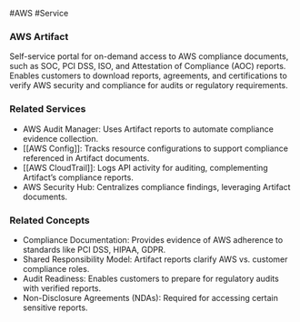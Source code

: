 #AWS #Service 
### AWS Artifact

Self-service portal for on-demand access to AWS compliance documents, such as SOC, PCI DSS, ISO, and Attestation of Compliance (AOC) reports. Enables customers to download reports, agreements, and certifications to verify AWS security and compliance for audits or regulatory requirements.

### Related Services

- AWS Audit Manager: Uses Artifact reports to automate compliance evidence collection.
- [[AWS Config]]: Tracks resource configurations to support compliance referenced in Artifact documents.
- [[AWS CloudTrail]]: Logs API activity for auditing, complementing Artifact’s compliance reports.
- AWS Security Hub: Centralizes compliance findings, leveraging Artifact documents.

### Related Concepts

- Compliance Documentation: Provides evidence of AWS adherence to standards like PCI DSS, HIPAA, GDPR.
- Shared Responsibility Model: Artifact reports clarify AWS vs. customer compliance roles.
- Audit Readiness: Enables customers to prepare for regulatory audits with verified reports.
- Non-Disclosure Agreements (NDAs): Required for accessing certain sensitive reports.
